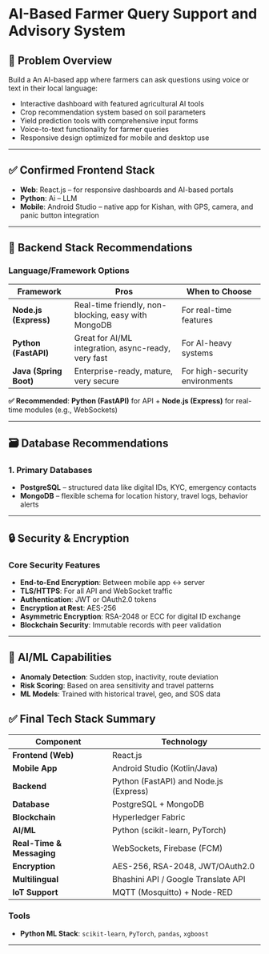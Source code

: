 # AI-Based Farmer Query Support and Advisory System

## 🚨 Problem Overview

Build a An AI-based app where farmers can ask questions using voice or text in their local language:

- Interactive dashboard with featured agricultural AI tools
- Crop recommendation system based on soil parameters
- Yield prediction tools with comprehensive input forms
- Voice-to-text functionality for farmer queries
- Responsive design optimized for mobile and desktop use

---
## ✅ Confirmed Frontend Stack

- **Web**: React.js – for responsive dashboards and AI-based portals
- **Python**: Ai  – LLM
- **Mobile**: Android Studio – native app for Kishan, with GPS, camera, and panic button integration

---

## 🔧 Backend Stack Recommendations

### Language/Framework Options

| Framework         | Pros                                                                  | When to Choose                  |
|------------------|-----------------------------------------------------------------------|----------------------------------|
| **Node.js (Express)** | Real-time friendly, non-blocking, easy with MongoDB                   | For real-time features           |
| **Python (FastAPI)**  | Great for AI/ML integration, async-ready, very fast                   | For AI-heavy systems             |
| **Java (Spring Boot)**| Enterprise-ready, mature, very secure                                 | For high-security environments   |


**✅ Recommended**: **Python (FastAPI)** for API + **Node.js (Express)** for real-time modules (e.g., WebSockets)

---

## 🗃️ Database Recommendations

### 1. Primary Databases

- **PostgreSQL** – structured data like digital IDs, KYC, emergency contacts
- **MongoDB** – flexible schema for location history, travel logs, behavior alerts

---

## 🔒 Security & Encryption

### Core Security Features

- **End-to-End Encryption**: Between mobile app ↔ server
- **TLS/HTTPS**: For all API and WebSocket traffic
- **Authentication**: JWT or OAuth2.0 tokens
- **Encryption at Rest**: AES-256
- **Asymmetric Encryption**: RSA-2048 or ECC for digital ID exchange
- **Blockchain Security**: Immutable records with peer validation

---

## 🧠 AI/ML Capabilities

- **Anomaly Detection**: Sudden stop, inactivity, route deviation
- **Risk Scoring**: Based on area sensitivity and travel patterns
- **ML Models**: Trained with historical travel, geo, and SOS data


## ✅ Final Tech Stack Summary

| Component                 | Technology                            |
|--------------------------|----------------------------------------|
| **Frontend (Web)**        | React.js                              |
| **Mobile App**            | Android Studio (Kotlin/Java)          |
| **Backend**               | Python (FastAPI) and Node.js (Express)|
| **Database**              | PostgreSQL + MongoDB                  |
| **Blockchain**            | Hyperledger Fabric                    |
| **AI/ML**                 | Python (scikit-learn, PyTorch)        |
| **Real-Time & Messaging** | WebSockets, Firebase (FCM)            |
| **Encryption**            | AES-256, RSA-2048, JWT/OAuth2.0       |
| **Multilingual**          | Bhashini API / Google Translate API   |
| **IoT Support**           | MQTT (Mosquitto) + Node-RED           |

### Tools

- **Python ML Stack**: `scikit-learn`, `PyTorch`, `pandas`, `xgboost`

---













